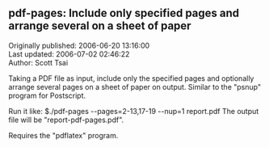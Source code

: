 ## pdf-pages: Include only specified pages and arrange several on a sheet of paper  
Originally published: 2006-06-20 13:16:00  
Last updated: 2006-07-02 02:46:22  
Author: Scott Tsai  
  
Taking a PDF file as input, include only the specified pages and optionally arrange several pages on a sheet of paper on output.
Similar to the "psnup" program for Postscript.

Run it like:
$./pdf-pages --pages=2-13,17-19 --nup=1 report.pdf
The output file will be "report-pdf-pages.pdf".

Requires the "pdflatex" program.